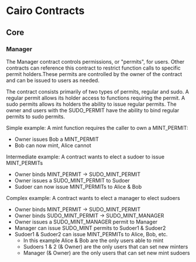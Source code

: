 # Cairo Contracts

## Core

### Manager

The Manager contract controls permissions, or "permits", for users. Other contracts can reference this contract to restrict function calls to specific permit holders.These permits are controlled by the owner of the contract and can be issued to users as needed.

The contract consists primarily of two types of permits, regular and sudo. A regular permit allows its holder access to functions requiring the permit. A sudo permits allows its holders the ability to issue regular permits. The owner and users with the SUDO_PERMIT have the ability to bind regular permits to sudo permits.

Simple example: A mint function requires the caller to own a MINT_PERMIT:

- Owner issues Bob a MINT_PERMIT
- Bob can now mint, Alice cannot

Intermediate example: A contract wants to elect a sudoer to issue MINT_PERMITs

- Owner binds MINT_PERMIT -> SUDO_MINT_PERMIT
- Owner issues a SUDO_MINT_PERMIT to Sudoer
- Sudoer can now issue MINT_PERMITs to Alice & Bob

Complex example: A contract wants to elect a manager to elect sudoers

- Owner binds MINT_PERMIT -> SUDO_MINT_PERMIT
- Owner binds SUDO_MINT_PERMIT -> SUDO_MINT_MANAGER
- Owner issues a SUDO_MINT_MANAGER permit to Manager
- Manager can issue SUDO_MINT permits to Sudoer1 & Sudoer2
- Sudoer1 & Sudoer2 can issue MINT_PERMITs to Alice, Bob, etc.
  - In this example Alice & Bob are the only users able to mint
  - Sudoers 1 & 2 (& Owner) are the only users that can set new minters
  - Manager (& Owner) are the only users that can set new mint sudoers
